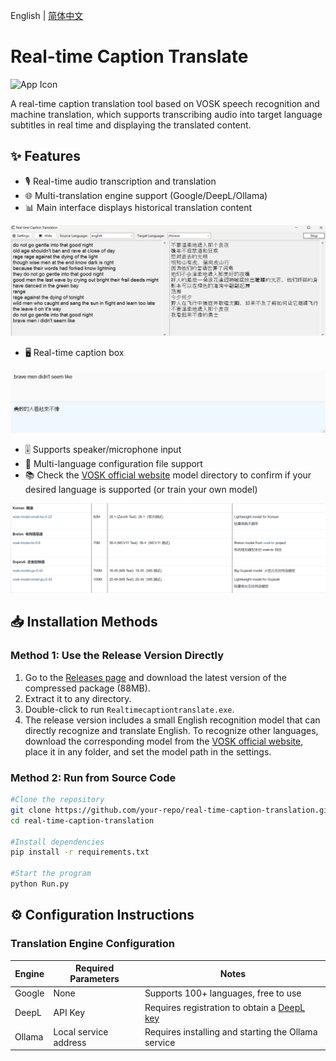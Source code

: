 English | [简体中文](README.md)

# Real-time Caption Translate

![App Icon](C.ico) 

A real-time caption translation tool based on VOSK speech recognition and machine translation, which supports transcribing audio into target language subtitles in real time and displaying the translated content. 

## ✨ Features 
- 🎙️ Real-time audio transcription and translation 
- 🌐 Multi-translation engine support (Google/DeepL/Ollama) 
- 📊 Main interface displays historical translation content 

<div align="center"> 
<img src="./images/main window.png"> 
</div> 

- 🖥️ Real-time caption box 

<div align="center"> 
<img src="./images/monitor window.png"> 
</div> 

- 🎚️ Supports speaker/microphone input
- 🔧 Multi-language configuration file support 
- 📚 Check the [VOSK official website](https://alphacephei.com/vosk/models) model directory to confirm if your desired language is supported (or train your own model) 

<div align="center"> 
<img src="./images/VOSK_model.png"> 
</div> 

## 📥 Installation Methods 

### Method 1: Use the Release Version Directly

1. Go to the [Releases page](https://github.com/tuzibr/Real_time_caption_translate/releases/tag/v1.0.0) and download the latest version of the compressed package (88MB). 
2. Extract it to any directory. 
3. Double-click to run `Realtimecaptiontranslate.exe`. 
4. The release version includes a small English recognition model that can directly recognize and translate English. To recognize other languages, download the corresponding model from the [VOSK official website](https://alphacephei.com/vosk/models), place it in any folder, and set the model path in the settings. 

### Method 2: Run from Source Code 
```bash 
#Clone the repository 
git clone https://github.com/your-repo/real-time-caption-translation.git 
cd real-time-caption-translation 

#Install dependencies 
pip install -r requirements.txt 

#Start the program 
python Run.py 
``` 

## ⚙️ Configuration Instructions 

### Translation Engine Configuration 

| Engine | Required Parameters | Notes | 
|----------|---------------------|------------------------------------| 
| Google | None | Supports 100+ languages, free to use | 
| DeepL | API Key | Requires registration to obtain a [DeepL key](https://www.deepl.com) | 
| Ollama | Local service address | Requires installing and starting the Ollama service |"